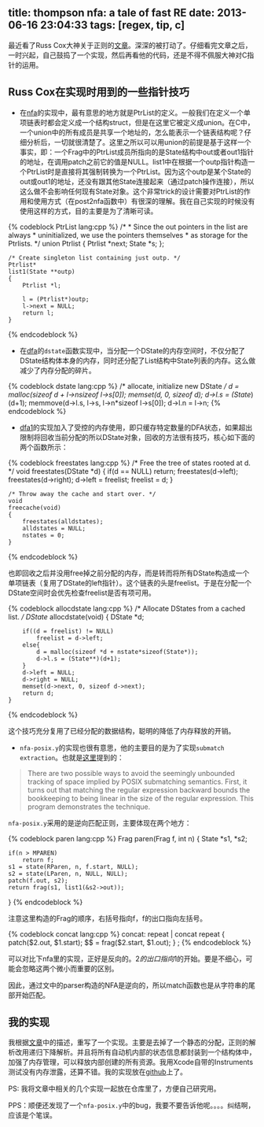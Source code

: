 title: thompson nfa: a tale of fast RE
date: 2013-06-16 23:04:33
tags: [regex, tip, c]
---

最近看了Russ Cox大神关于正则的[文章][4]。深深的被打动了。仔细看完文章之后，一时兴起，自己鼓捣了一个实现，然后再看他的代码，还是不得不佩服大神对C指针的运用。

## Russ Cox在实现时用到的一些指针技巧

* 在[nfa][6]的实现中，最有意思的地方就是PtrList的定义。一般我们在定义一个单项链表时都会定义成一个结构struct，但是在这里它被定义成union。在C中，一个union中的所有成员是共享一个地址的，怎么能表示一个链表结构呢？仔细分析后，一切就很清楚了。这里之所以可以用union的前提是基于这样一个事实，即：一个Frag中的PtrList成员所指向的是State结构中out或者out1指针的地址，在调用patch之前它的值是NULL。list1中在根据一个outp指针构造一个PtrList时是直接将其强制转换为一个PtrList。因为这个outp是某个State的out或out1的地址，还没有跟其他State连接起来（通过patch操作连接），所以这么做不会影响任何现有State对象。这个非常trick的设计需要对PtrList的作用和使用方式（在post2nfa函数中）有很深的理解。我在自己实现的时候没有使用这样的方式，目的主要是为了清晰可读。

{% codeblock PtrList lang:cpp %}
    /*
     * Since the out pointers in the list are always 
     * uninitialized, we use the pointers themselves
     * as storage for the Ptrlists.
     */
    union Ptrlist
    {
    	Ptrlist *next;
    	State *s;
    };
    
    /* Create singleton list containing just outp. */
    Ptrlist*
    list1(State **outp)
    {
    	Ptrlist *l;
    	
    	l = (Ptrlist*)outp;
    	l->next = NULL;
    	return l;
    }
{% endcodeblock %}

* 在[dfa][1]的`dstate`函数实现中，当分配一个DState的内存空间时，不仅分配了DState结构体本身的内存，同时还分配了List结构中State列表的内存。这么做减少了内存分配的碎片。

{% codeblock dstate lang:cpp %}
    /* allocate, initialize new DState */
    d = malloc(sizeof *d + l->n*sizeof l->s[0]);
    memset(d, 0, sizeof *d);
    d->l.s = (State**)(d+1);
    memmove(d->l.s, l->s, l->n*sizeof l->s[0]);
    d->l.n = l->n;
{% endcodeblock %}    


* [dfa1][1]的实现加入了受控的内存使用，即只缓存特定数量的DFA状态，如果超出限制将回收当前分配的所以DState对象，回收的方法很有技巧，核心如下面的两个函数所示：

{% codeblock freestates lang:cpp %}
    /* Free the tree of states rooted at d. */
    void
    freestates(DState *d)
    {
    	if(d == NULL)
    		return;
    	freestates(d->left);
    	freestates(d->right);
    	d->left = freelist;
    	freelist = d;
    }


    /* Throw away the cache and start over. */
    void
    freecache(void)
    {
    	freestates(alldstates);
    	alldstates = NULL;
    	nstates = 0;
    }
{% endcodeblock %}

也即回收之后并没用free掉之前分配的内存，而是转而将所有DState构造成一个单项链表（复用了DState的left指针）。这个链表的头是freelist。于是在分配一个DState空间时会优先检查freelist是否有项可用。

{% codeblock allocdstate lang:cpp %}
    /* Allocate DStates from a cached list. */
    DState*
    allocdstate(void)
    {
    	DState *d;
    	
    	if((d = freelist) != NULL)
    		freelist = d->left;
    	else{
    		d = malloc(sizeof *d + nstate*sizeof(State*));
    		d->l.s = (State**)(d+1);
    	}
    	d->left = NULL;
    	d->right = NULL;
    	memset(d->next, 0, sizeof d->next);
    	return d;
    }
{% endcodeblock %}

这个技巧充分复用了已经分配的数据结构，聪明的降低了内存释放的开销。

+ `nfa-posix.y`的实现也很有意思，他的主要目的是为了实现`submatch extraction`。也就是[这里][7]提到的：
> There are two possible ways to avoid the seemingly unbounded tracking of space implied by POSIX submatching semantics. First, it turns out that matching the regular expression backward bounds the bookkeeping to being linear in the size of the regular expression. This program demonstrates the technique. 

`nfa-posix.y`采用的是逆向匹配正则，主要体现在两个地方：

{% codeblock paren lang:cpp %}
Frag
paren(Frag f, int n)
{
    State *s1, *s2;

    if(n > MPAREN)
        return f;
    s1 = state(RParen, n, f.start, NULL);
    s2 = state(LParen, n, NULL, NULL);
    patch(f.out, s2);
    return frag(s1, list1(&s2->out));
}
{% endcodeblock %}

注意这里构造的Frag的顺序，右括号指向f，f的出口指向左括号。

{% codeblock concat lang:cpp %}
concat:
    repeat
|   concat repeat
    {
        patch($2.out, $1.start);
        $$ = frag($2.start, $1.out);
    }
;
{% endcodeblock %}

可以对比下nfa里的实现，正好是反向的。$2的出口指向$1的开始。要是不细心，可能会忽略这两个微小而重要的区别。

因此，通过文中的parser构造的NFA是逆向的，所以match函数也是从字符串的尾部开始匹配。

## 我的实现
我根据[文章][4]中的描述，重写了一个实现。主要是去掉了一个静态的分配，正则的解析改用递归下降解析。并且将所有自动机内部的状态信息都封装到一个结构体中，加强了内存管理，可以释放内部创建的所有资源。我用Xcode自带的Instruments测试没有内存泄露，还算不错。我的实现放在[github][5]上了。

PS: 我将文章中相关的几个实现一起放在仓库里了，方便自己研究用。

PPS：顺便还发现了一个`nfa-posix.y`中的bug，我要不要告诉他呢。。。。纠结啊，应该是个笔误。

[1]: http://swtch.com/~rsc/regexp/dfa0.c.txt
[2]: http://swtch.com/~rsc/regexp/dfa1.c.txt
[3]: http://swtch.com/~rsc/regexp
[4]: http://swtch.com/~rsc/regexp/regexp1.html
[5]: https://github.com/sonald/thompson-nfa
[6]: http://swtch.com/~rsc/regexp/nfa.c.txt
[7]: http://swtch.com/~rsc/regexp/regexp2.html
